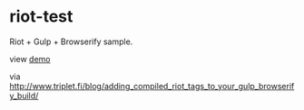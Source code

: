 # riot-test

Riot + Gulp + Browserify sample.

view [demo](http://110chang.github.io/riot-test/dest/)

via http://www.triplet.fi/blog/adding_compiled_riot_tags_to_your_gulp_browserify_build/

